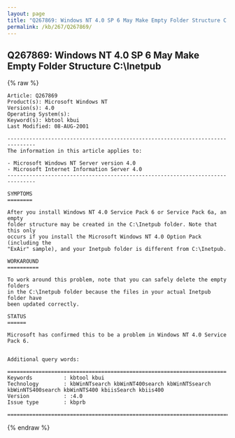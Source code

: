 ```yaml
---
layout: page
title: "Q267869: Windows NT 4.0 SP 6 May Make Empty Folder Structure C:&#92;Inetpub"
permalink: /kb/267/Q267869/
---
```


## Q267869: Windows NT 4.0 SP 6 May Make Empty Folder Structure C:&#92;Inetpub

{% raw %}

	Article: Q267869
	Product(s): Microsoft Windows NT
	Version(s): 4.0
	Operating System(s): 
	Keyword(s): kbtool kbui
	Last Modified: 08-AUG-2001
	
	-------------------------------------------------------------------------------
	The information in this article applies to:
	
	- Microsoft Windows NT Server version 4.0 
	- Microsoft Internet Information Server 4.0 
	-------------------------------------------------------------------------------
	
	SYMPTOMS
	========
	
	After you install Windows NT 4.0 Service Pack 6 or Service Pack 6a, an empty
	folder structure may be created in the C:\Inetpub folder. Note that this only
	occurs if you install the Microsoft Windows NT 4.0 Option Pack (including the
	"ExAir" sample), and your Inetpub folder is different from C:\Inetpub.
	
	WORKAROUND
	==========
	
	To work around this problem, note that you can safely delete the empty folders
	in the C:\Inetpub folder because the files in your actual Inetpub folder have
	been updated correctly.
	
	STATUS
	======
	
	Microsoft has confirmed this to be a problem in Windows NT 4.0 Service Pack 6.
	
	
	Additional query words:
	
	======================================================================
	Keywords          : kbtool kbui 
	Technology        : kbWinNTsearch kbWinNT400search kbWinNTSsearch kbWinNTS400search kbWinNTS400 kbiisSearch kbiis400
	Version           : :4.0
	Issue type        : kbprb
	
	=============================================================================
	

{% endraw %}
